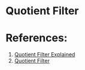 # Quotient Filter

# References:
1. [Quotient Filter Explained](https://experiencestack.co/quotient-filter-explained-3d5801f91689)
2. [Quotient Filter](https://systemdesign.one/quotient-filter-explained/)